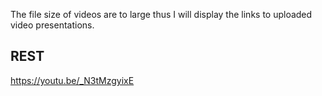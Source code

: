 <!-- @format -->

The file size of videos are to large thus I will display the links to uploaded video presentations.

## REST

https://youtu.be/_N3tMzgyixE
